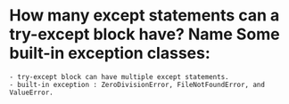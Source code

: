 # How many except statements can a try-except block have? Name Some built-in exception classes:

    - try-except block can have multiple except statements.
    - built-in exception : ZeroDivisionError, FileNotFoundError, and ValueError.